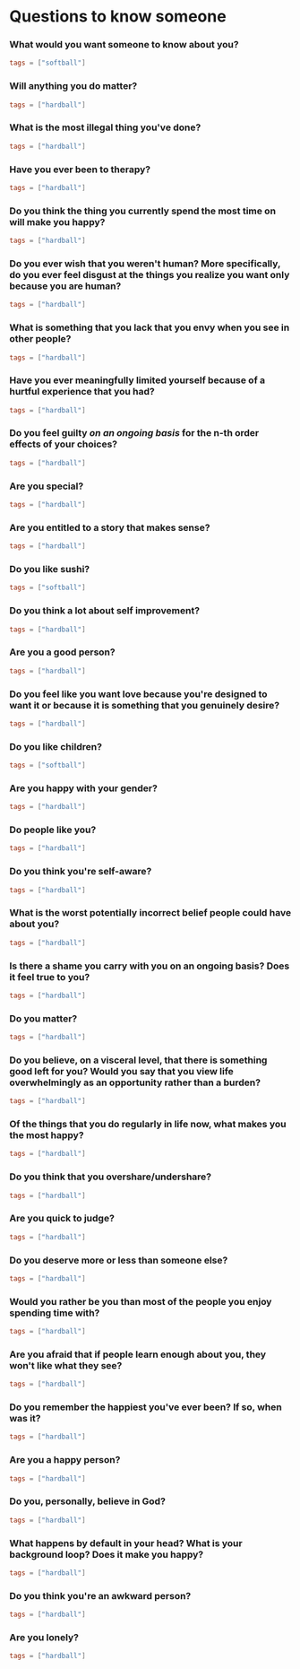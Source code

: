 # Questions to know someone

### What would you want someone to know about you?
```toml
tags = ["softball"]
```

### Will anything you do matter?
```toml
tags = ["hardball"]
```

### What is the most illegal thing you've done?
```toml
tags = ["hardball"]
```

### Have you ever been to therapy?
```toml
tags = ["hardball"]
```

### Do you think the thing you currently spend the most time on will make you happy?
```toml
tags = ["hardball"]
```

### Do you ever wish that you weren't human? More specifically, do you ever feel disgust at the things you realize you want only because you are human?
```toml
tags = ["hardball"]
```

### What is something that you lack that you envy when you see in other people?
```toml
tags = ["hardball"]
```

### Have you ever meaningfully limited yourself because of a hurtful experience that you had?
```toml
tags = ["hardball"]
```

### Do you feel guilty _on an ongoing basis_ for the n-th order effects of your choices?
```toml
tags = ["hardball"]
```

### Are you special?
```toml
tags = ["hardball"]
```

### Are you entitled to a story that makes sense?
```toml
tags = ["hardball"]
```

### Do you like sushi?
```toml
tags = ["softball"]
```

### Do you think a lot about self improvement?
```toml
tags = ["hardball"]
```

### Are you a good person?
```toml
tags = ["hardball"]
```

### Do you feel like you want love because you're designed to want it or because it is something that you genuinely desire?
```toml
tags = ["hardball"]
```

### Do you like children?
```toml
tags = ["softball"]
```

### Are you happy with your gender?
```toml
tags = ["hardball"]
```

### Do people like you?
```toml
tags = ["hardball"]
```

### Do you think you're self-aware?
```toml
tags = ["hardball"]
```

### What is the worst potentially incorrect belief people could have about you?
```toml
tags = ["hardball"]
```

### Is there a shame you carry with you on an ongoing basis? Does it feel true to you?
```toml
tags = ["hardball"]
```

### Do you matter?
```toml
tags = ["hardball"]
```

### Do you believe, on a visceral level, that there is something good left for you? Would you say that you view life overwhelmingly as an opportunity rather than a burden?
```toml
tags = ["hardball"]
```

### Of the things that you do regularly in life now, what makes you the most happy?
```toml
tags = ["hardball"]
```

### Do you think that you overshare/undershare?
```toml
tags = ["hardball"]
```

### Are you quick to judge?
```toml
tags = ["hardball"]
```

### Do you deserve more or less than someone else?
```toml
tags = ["hardball"]
```

### Would you rather be you than most of the people you enjoy spending time with?
```toml
tags = ["hardball"]
```

### Are you afraid that if people learn enough about you, they won't like what they see?
```toml
tags = ["hardball"]
```

### Do you remember the happiest you've ever been? If so, when was it?
```toml
tags = ["hardball"]
```

### Are you a happy person?
```toml
tags = ["hardball"]
```

### Do you, personally, believe in God?
```toml
tags = ["hardball"]
```

### What happens by default in your head? What is your background loop? Does it make you happy?
```toml
tags = ["hardball"]
```

### Do you think you're an awkward person?
```toml
tags = ["hardball"]
```

### Are you lonely?
```toml
tags = ["hardball"]
```
